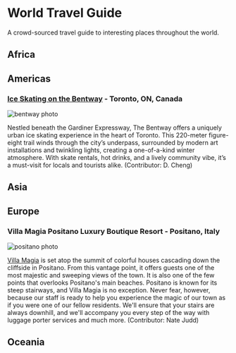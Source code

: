 # World Travel Guide
A crowd-sourced travel guide to interesting places throughout the world.

## Africa

## Americas

### [Ice Skating on the Bentway](https://thebentway.ca/event/winter-skating-opening-day/) - Toronto, ON, Canada

![bentway photo](https://thebentway.ca/wp-content/uploads/2024/11/Crop181230143633PolarBear_bentway-AndrewWilliamson1240-scaled-e1732912058106.jpg)

Nestled beneath the Gardiner Expressway, The Bentway offers a uniquely urban ice skating experience in the heart of Toronto. This 220-meter figure-eight trail winds through the city’s underpass, surrounded by modern art installations and twinkling lights, creating a one-of-a-kind winter atmosphere. With skate rentals, hot drinks, and a lively community vibe, it’s a must-visit for locals and tourists alike. (Contributor: D. Cheng)

## Asia

## Europe

### Villa Magia Positano Luxury Boutique Resort - Positano, Italy

![positano photo](https://d1y2b7cw1bm7e.cloudfront.net/page_section/585/imagemain/pool-and-wellness_p3x2_0_0_864.jpg?mt=20241128133303)

[Villa Magia](https://www.villamagiapositano.com/) is set atop the summit of colorful houses cascading down the cliffside in Positano. From this vantage point, it offers guests one of the most majestic and sweeping views of the town. It is also one of the few points that overlooks Positano's main beaches. Positano is known for its steep stairways, and Villa Magia is no exception. Never fear, however, because our staff is ready to help you experience the magic of our town as if you were one of our fellow residents. We'll ensure that your stairs are always downhill, and we'll accompany you every step of the way with luggage porter services and much more. (Contributor: Nate Judd)

## Oceania

